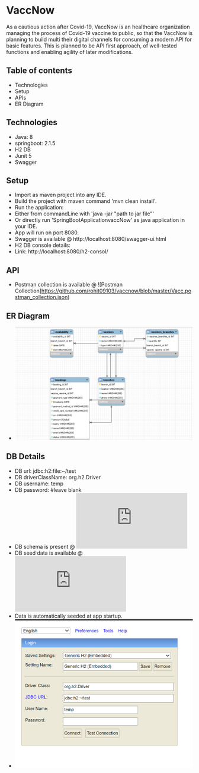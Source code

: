 # VaccNow

As a cautious action after Covid-19, VaccNow is an healthcare organization managing the process of Covid-19 vaccine to public,
so that the VaccNow is planning to build multi their digital channels for consuming a modern API for basic features. This is
planned to be API first approach, of well-tested functions and enabling agility of later modifications.

## Table of contents
  * Technologies
  * Setup
  * APIs
  * ER Diagram

## Technologies
  * Java: 8
  * springboot: 2.1.5
  * H2 DB
  * Junit 5
  * Swagger

## Setup
  * Import as maven project into any IDE.
  * Build the project with maven command 'mvn clean install'.
  * Run the application:
  * Either from commandLine with 'java -jar "path to jar file"'
  * Or directly run 'SpringBootApplicationvaccNow' as java application in your IDE.
  * App will run on port 8080.
  * Swagger is available @ http://localhost:8080/swagger-ui.html
  * H2 DB console details:
  * Link: http://localhost:8080/h2-consol/
  
## API
  * Postman collection is available @ ![Postman Collection]https://github.com/rohit09103/vaccnow/blob/master/Vacc.postman_collection.json)
  
## ER Diagram
  * ![ERD](https://github.com/rohit09103/vaccnow/blob/master/ERD.PNG)
  
## DB Details
  * DB url: jdbc:h2:file:~/test 
  * DB driverClassName: org.h2.Driver 
  * DB username: temp 
  * DB password: #leave blank
  * DB schema is present @ ![schema.sql](https://github.com/rohit09103/vaccnow/blob/master/src/main/resources/schema.sql)
  * DB seed data is available @ ![data.sql](https://github.com/rohit09103/vaccnow/blob/master/src/main/resources/data.sql)
  * Data is automatically seeded at app startup.
  * ![DB connection](https://github.com/rohit09103/vaccnow/blob/master/h2-console.PNG)
